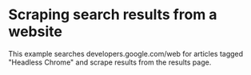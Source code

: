 # Scraping search results from a website

This example searches developers.google.com/web for articles tagged
"Headless Chrome" and scrape results from the results page.